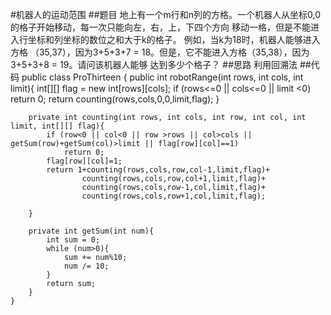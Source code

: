 #机器人的运动范围
##题目
地上有一个m行和n列的方格。一个机器人从坐标0,0的格子开始移动，每一次只能向左，右，上，下四个方向
移动一格，但是不能进入行坐标和列坐标的数位之和大于k的格子。 例如，当k为18时，机器人能够进入方格
（35,37），因为3+5+3+7 = 18。但是，它不能进入方格（35,38），因为3+5+3+8 = 19。请问该机器人能够
达到多少个格子？
##思路
利用回溯法
##代码
    public class ProThirteen {
        public int robotRange(int rows, int cols, int limit){
            int[][] flag = new int[rows][cols];
            if (rows<=0 || cols<=0 || limit <0)
                return 0;
            return counting(rows,cols,0,0,limit,flag);
        }
    
        private int counting(int rows, int cols, int row, int col, int limit, int[][] flag){
            if (row<0 || col<0 || row >rows || col>cols || getSum(row)+getSum(col)>limit || flag[row][col]==1)
                return 0;
            flag[row][col]=1;
            return 1+counting(rows,cols,row,col-1,limit,flag)+
                    counting(rows,cols,row,col+1,limit,flag)+
                    counting(rows,cols,row-1,col,limit,flag)+
                    counting(rows,cols,row+1,col,limit,flag);
    
        }
    
        private int getSum(int num){
            int sum = 0;
            while (num>0){
                sum += num%10;
                num /= 10;
            }
            return sum;
        }
    }